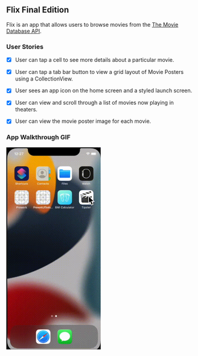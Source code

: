 ## Flix Final Edition
Flix is an app that allows users to browse movies from the [The Movie Database API](http://docs.themoviedb.apiary.io/#).

### User Stories

- [x]  User can tap a cell to see more details about a particular movie.
- [x]  User can tap a tab bar button to view a grid layout of Movie Posters using a CollectionView.
- [x]  User sees an app icon on the home screen and a styled launch screen.
- [x]  User can view and scroll through a list of movies now playing in theaters.
- [x]  User can view the movie poster image for each movie.


### App Walkthrough GIF

<img src="https://github.com/308241561/Flix/blob/main/walkthrough-2.gif" width=250><br>
